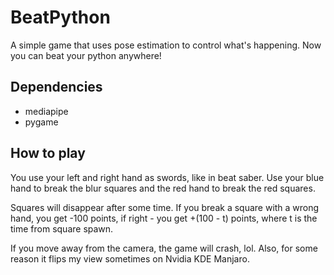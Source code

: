 # BeatPython

A simple game that uses pose estimation to control what's happening. Now you can
beat your python anywhere!

## Dependencies
- mediapipe
- pygame

## How to play
You use your left and right hand as swords, like in beat saber. Use your blue
hand to break the blur squares and the red hand to break the red squares.

Squares will disappear after some time. If you break a square with a wrong hand,
you get -100 points, if right - you get +(100 - t) points, where t is the time 
from square spawn.

If you move away from the camera, the game will crash, lol. Also, for some reason
it flips my view sometimes on Nvidia KDE Manjaro.
